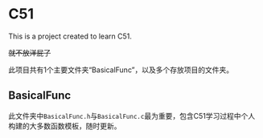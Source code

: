 # C51
This is a project created to learn C51.

~~就不放洋屁了~~

此项目共有1个主要文件夹“BasicalFunc”，以及多个存放项目的文件夹。

## BasicalFunc

此文件夹中`BasicalFunc.h`与`BasicalFunc.c`最为重要，包含C51学习过程中个人构建的大多数函数模板，随时更新。